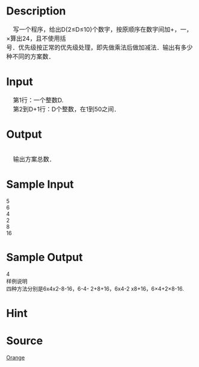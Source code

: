 
# Description

<div class="content"><div><span style="font-size: medium">    写一个程序，给出D(2≤D≤10)个数字，按原顺序在数字间加+，一，×算出24，且不使用括</span></div>
<div><span style="font-size: medium">号．优先级按正常的优先级处理，即先做乘法后做加减法．输出有多少种不同的方案数．</span></div></div>

# Input

<div class="content"><div><span style="font-size: medium">    第1行：一个整数D.</span></div>
<div><span style="font-size: medium">    第2到D+1行：D个整数，在1到50之间．</span></div></div>

# Output

<div class="content"><div> </div>
<div><span style="font-size: medium">    输出方案总数．</span></div></div>

# Sample Input

<div class="content"><span class="sampledata">5<br/>
6<br/>
4<br/>
2<br/>
8<br/>
16<br/>
</span></div>

# Sample Output

<div class="content"><span class="sampledata">    4<br/>
样例说明<br/>
    四种方法分别是6x4x2-8-16，6-4- 2+8+16，6x4-2 x8+16，6×4+2×8-16.</span></div>

# Hint

<div class="content"><p></p></div>

# Source

<div class="content"><p><a href="problemset.php?search=Orange">Orange</a></p></div>

